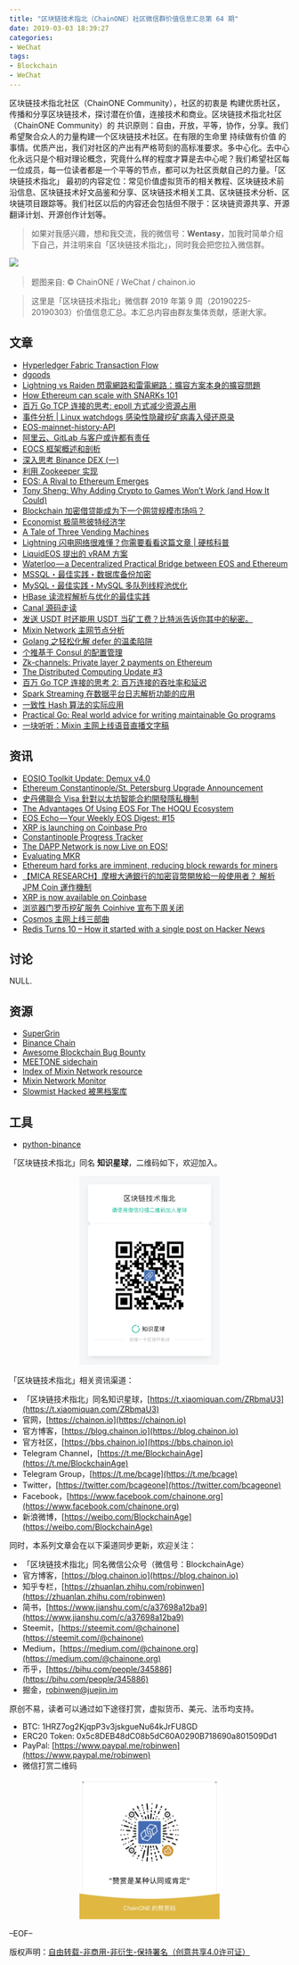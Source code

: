 ```yaml
---
title: "区块链技术指北（ChainONE）社区微信群价值信息汇总第 64 期"
date: 2019-03-03 18:39:27
categories:
- WeChat
tags:
- Blockchain
- WeChat
---
```

区块链技术指北社区（ChainONE Community），社区的初衷是 构建优质社区，传播和分享区块链技术，探讨潜在价值，连接技术和商业。区块链技术指北社区（ChainONE Community）的 共识原则：自由，开放，平等，协作，分享。我们希望聚合众人的力量构建一个区块链技术社区。在有限的生命里 持续做有价值 的事情。优质产出，我们对社区的产出有严格苛刻的高标准要求。多中心化。去中心化永远只是个相对理论概念，究竟什么样的程度才算是去中心呢？我们希望社区每一位成员，每一位读者都是一个平等的节点，都可以为社区贡献自己的力量。「区块链技术指北」 最初的内容定位：常见价值虚拟货币的相关教程、区块链技术前沿信息、区块链技术好文品鉴和分享、区块链技术相关工具、区块链技术分析、区块链项目跟踪等。我们社区以后的内容还会包括但不限于：区块链资源共享、开源翻译计划、开源创作计划等。
<!-- more -->

> 如果对我感兴趣，想和我交流，我的微信号：**Wentasy**，加我时简单介绍下自己，并注明来自「区块链技术指北」，同时我会把您拉入微信群。

![](https://i.imgur.com/EFxCQjC.png)

> 题图来自: © ChainONE / WeChat / chainon.io

> 这里是「区块链技术指北」微信群 2019 年第 9 周（20190225-20190303）价值信息汇总。本汇总内容由群友集体贡献，感谢大家。

## 文章

* [Hyperledger Fabric Transaction Flow](https://bbs.chainon.io/d/2940)
* [dgoods](https://bbs.chainon.io/d/2942)
* [Lightning vs Raiden 閃電網路和雷電網路：擴容方案本身的擴容問題](https://bbs.chainon.io/d/2943)
* [How Ethereum can scale with SNARKs 101](https://bbs.chainon.io/d/2945)
* [百万 Go TCP 连接的思考: epoll 方式减少资源占用](https://bbs.chainon.io/d/2947)
* [事件分析 | Linux watchdogs 感染性隐藏挖矿病毒入侵还原录](https://bbs.chainon.io/d/2949)
* [EOS-mainnet-history-API](https://bbs.chainon.io/d/2950)
* [阿里云、GitLab 与客户或许都有责任](https://bbs.chainon.io/d/2951)
* [EOCS 框架概述和剖析](https://bbs.chainon.io/d/2952)
* [深入思考 Binance DEX (一)](https://bbs.chainon.io/d/2953)
* [利用 Zookeeper 实现](https://bbs.chainon.io/d/2954)
* [EOS: A Rival to Ethereum Emerges](https://bbs.chainon.io/d/2955)
* [Tony Sheng: Why Adding Crypto to Games Won’t Work (and How It Could)](https://bbs.chainon.io/d/2960)
* [Blockchain 加密借贷能成为下一个网贷规模市场吗？](https://bbs.chainon.io/d/2961)
* [Economist 极简熊彼特经济学](https://bbs.chainon.io/d/2962)
* [A Tale of Three Vending Machines](https://bbs.chainon.io/d/2963)
* [Lightning 闪电网络很难懂？你需要看看这篇文章 | 硬核科普](https://bbs.chainon.io/d/2964)
* [LiquidEOS 提出的 vRAM 方案](https://bbs.chainon.io/d/2968)
* [Waterloo — a Decentralized Practical Bridge between EOS and Ethereum](https://bbs.chainon.io/d/2969)
* [MSSQL・最佳实践・数据库备份加密](https://bbs.chainon.io/d/2970)
* [MySQL・最佳实践・MySQL 多队列线程池优化](https://bbs.chainon.io/d/2971)
* [HBase 读流程解析与优化的最佳实践](https://bbs.chainon.io/d/2972)
* [Canal 源码走读](https://bbs.chainon.io/d/2973)
* [发送 USDT 时还能用 USDT 当矿工费？比特派告诉你其中的秘密。](https://bbs.chainon.io/d/2974)
* [Mixin Network 主网节点分析](https://bbs.chainon.io/d/2976)
* [Golang 之轻松化解 defer 的温柔陷阱](https://bbs.chainon.io/d/2977)
* [个推基于 Consul 的配置管理](https://bbs.chainon.io/d/2978)
* [Zk-channels: Private layer 2 payments on Ethereum](https://bbs.chainon.io/d/2980)
* [The Distributed Computing Update #3](https://bbs.chainon.io/d/2982)
* [百万 Go TCP 连接的思考 2: 百万连接的吞吐率和延迟](https://bbs.chainon.io/d/2984)
* [Spark Streaming 在数据平台日志解析功能的应用](https://bbs.chainon.io/d/2985)
* [一致性 Hash 算法的实际应用](https://bbs.chainon.io/d/2987)
* [Practical Go: Real world advice for writing maintainable Go programs](https://bbs.chainon.io/d/2991)
* [一块听听：Mixin 主网上线语音直播文字稿](https://bbs.chainon.io/d/2993)

## 资讯

* [EOSIO Toolkit Update: Demux v4.0](https://bbs.chainon.io/d/2941)
* [Ethereum Constantinople/St. Petersburg Upgrade Announcement](https://bbs.chainon.io/d/2944)
* [史丹佛聯合 Visa 針對以太坊智能合約開發隱私機制](https://bbs.chainon.io/d/2946)
* [The Advantages Of Using EOS For The HOQU Ecosystem](https://bbs.chainon.io/d/2948)
* [EOS Echo — Your Weekly EOS Digest: #15](https://bbs.chainon.io/d/2957)
* [XRP is launching on Coinbase Pro](https://bbs.chainon.io/d/2958)
* [Constantinople Progress Tracker](https://bbs.chainon.io/d/2965)
* [The DAPP Network is now Live on EOS!](https://bbs.chainon.io/d/2966)
* [Evaluating MKR](https://bbs.chainon.io/d/2967)
* [Ethereum hard forks are imminent, reducing block rewards for miners](https://bbs.chainon.io/d/2981)
* [【MICA RESEARCH】摩根大通銀行的加密貨幣開放給一般使用者？ 解析 JPM Coin 運作機制](https://bbs.chainon.io/d/2983)
* [XRP is now available on Coinbase](https://bbs.chainon.io/d/2988)
* [浏览器门罗币挖矿服务 Coinhive 宣布下周关闭](https://bbs.chainon.io/d/2989)
* [Cosmos 主网上线三部曲](https://bbs.chainon.io/d/2990)
* [Redis Turns 10 – How it started with a single post on Hacker News](https://bbs.chainon.io/d/2992)

## 讨论

NULL.

## 资源

* [SuperGrin](https://bbs.chainon.io/d/2937)
* [Binance Chain](https://bbs.chainon.io/d/2938)
* [Awesome Blockchain Bug Bounty](https://bbs.chainon.io/d/2939)
* [MEETONE sidechain](https://bbs.chainon.io/d/2956)
* [Index of Mixin Network resource](https://bbs.chainon.io/d/2975)
* [Mixin Network Monitor](https://bbs.chainon.io/d/2979)
* [Slowmist Hacked 被黑档案库](https://bbs.chainon.io/d/2986)

## 工具

* [python-binance](https://bbs.chainon.io/d/2959)

「区块链技术指北」同名 **知识星球**，二维码如下，欢迎加入。

<div align=center><img width="50%" height="50%" src="https://raw.githubusercontent.com/BlockchainOne/WeChat/master/images/ZSXQ.jpg"/></div>

「区块链技术指北」相关资讯渠道：

* 「区块链技术指北」同名知识星球，[https://t.xiaomiquan.com/ZRbmaU3](https://t.xiaomiquan.com/ZRbmaU3)
* 官网，[https://chainon.io](https://chainon.io)
* 官方博客，[https://blog.chainon.io](https://blog.chainon.io)
* 官方社区，[https://bbs.chainon.io](https://bbs.chainon.io)
* Telegram Channel，[https://t.me/BlockchainAge](https://t.me/BlockchainAge)
* Telegram Group，[https://t.me/bcage](https://t.me/bcage)
* Twitter，[https://twitter.com/bcageone](https://twitter.com/bcageone)
* Facebook，[https://www.facebook.com/chainone.org](https://www.facebook.com/chainone.org)
* 新浪微博，[https://weibo.com/BlockchainAge](https://weibo.com/BlockchainAge)

同时，本系列文章会在以下渠道同步更新，欢迎关注：

* 「区块链技术指北」同名微信公众号（微信号：BlockchainAge）
* 官方博客，[https://blog.chainon.io](https://blog.chainon.io)
* 知乎专栏，[https://zhuanlan.zhihu.com/robinwen](https://zhuanlan.zhihu.com/robinwen)
* 简书，[https://www.jianshu.com/c/a37698a12ba9](https://www.jianshu.com/c/a37698a12ba9)
* Steemit，[https://steemit.com/@chainone](https://steemit.com/@chainone)
* Medium，[https://medium.com/@chainone.org](https://medium.com/@chainone.org)
* 币乎，[https://bihu.com/people/345886](https://bihu.com/people/345886)
* 掘金，[robinwen@juejin.im](https://juejin.im/user/5673ccae60b2260ee435f89a/posts)

原创不易，读者可以通过如下途径打赏，虚拟货币、美元、法币均支持。

* BTC: 1HRZ7og2KjqpP3v3jskgueNu64kJrFU8GD
* ERC20 Token: 0x5c8DEB48dC08b5dC60A0290B718690a801509Dd1
* PayPal: [https://www.paypal.me/robinwen](https://www.paypal.me/robinwen)
* 微信打赏二维码

<div align=center><img width="50%" height="50%" src="https://raw.githubusercontent.com/BlockchainOne/WeChat/master/images/WeChat.jpg"/></div>

–EOF–

版权声明：[自由转载-非商用-非衍生-保持署名（创意共享4.0许可证）](http://creativecommons.org/licenses/by-nc-nd/4.0/deed.zh)